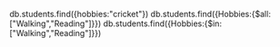 db.students.find({hobbies:"cricket"})
db.students.find({Hobbies:{$all:["Walking","Reading"]}})
db.students.find({Hobbies:{$in:["Walking","Reading"]}})
